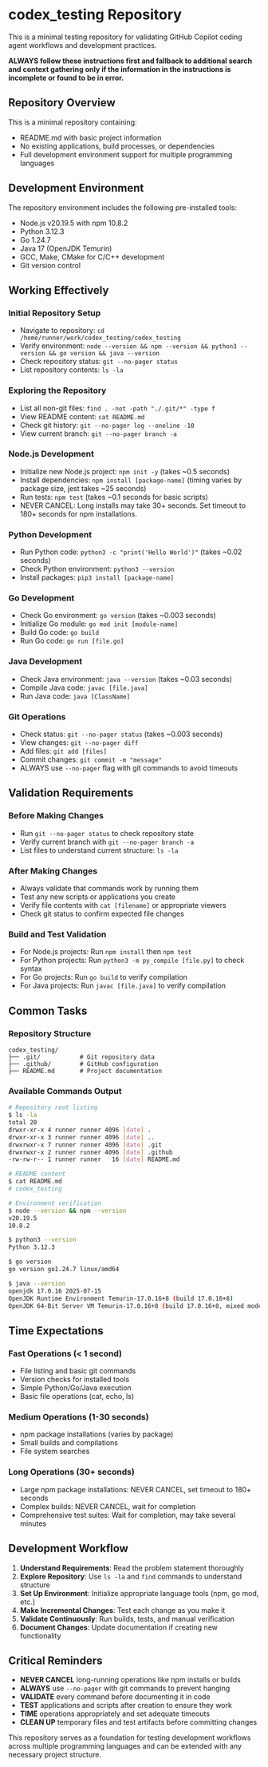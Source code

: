 # codex_testing Repository

This is a minimal testing repository for validating GitHub Copilot coding agent workflows and development practices.

**ALWAYS follow these instructions first and fallback to additional search and context gathering only if the information in the instructions is incomplete or found to be in error.**

## Repository Overview
This is a minimal repository containing:
- README.md with basic project information
- No existing applications, build processes, or dependencies
- Full development environment support for multiple programming languages

## Development Environment

The repository environment includes the following pre-installed tools:
- Node.js v20.19.5 with npm 10.8.2
- Python 3.12.3
- Go 1.24.7
- Java 17 (OpenJDK Temurin)
- GCC, Make, CMake for C/C++ development
- Git version control

## Working Effectively

### Initial Repository Setup
- Navigate to repository: `cd /home/runner/work/codex_testing/codex_testing`
- Verify environment: `node --version && npm --version && python3 --version && go version && java --version`
- Check repository status: `git --no-pager status`
- List repository contents: `ls -la`

### Exploring the Repository
- List all non-git files: `find . -not -path "./.git/*" -type f`
- View README content: `cat README.md`
- Check git history: `git --no-pager log --oneline -10`
- View current branch: `git --no-pager branch -a`

### Node.js Development
- Initialize new Node.js project: `npm init -y` (takes ~0.5 seconds)
- Install dependencies: `npm install [package-name]` (timing varies by package size, jest takes ~25 seconds)
- Run tests: `npm test` (takes ~0.1 seconds for basic scripts)
- NEVER CANCEL: Long installs may take 30+ seconds. Set timeout to 180+ seconds for npm installations.

### Python Development
- Run Python code: `python3 -c "print('Hello World')"` (takes ~0.02 seconds)
- Check Python environment: `python3 --version`
- Install packages: `pip3 install [package-name]`

### Go Development
- Check Go environment: `go version` (takes ~0.003 seconds)
- Initialize Go module: `go mod init [module-name]`
- Build Go code: `go build`
- Run Go code: `go run [file.go]`

### Java Development
- Check Java environment: `java --version` (takes ~0.03 seconds)
- Compile Java code: `javac [file.java]`
- Run Java code: `java [ClassName]`

### Git Operations
- Check status: `git --no-pager status` (takes ~0.003 seconds)
- View changes: `git --no-pager diff`
- Add files: `git add [files]`
- Commit changes: `git commit -m "message"`
- ALWAYS use `--no-pager` flag with git commands to avoid timeouts

## Validation Requirements

### Before Making Changes
- Run `git --no-pager status` to check repository state
- Verify current branch with `git --no-pager branch -a`
- List files to understand current structure: `ls -la`

### After Making Changes
- Always validate that commands work by running them
- Test any new scripts or applications you create
- Verify file contents with `cat [filename]` or appropriate viewers
- Check git status to confirm expected file changes

### Build and Test Validation
- For Node.js projects: Run `npm install` then `npm test`
- For Python projects: Run `python3 -m py_compile [file.py]` to check syntax
- For Go projects: Run `go build` to verify compilation
- For Java projects: Run `javac [file.java]` to verify compilation

## Common Tasks

### Repository Structure
```
codex_testing/
├── .git/           # Git repository data
├── .github/        # GitHub configuration
├── README.md       # Project documentation
```

### Available Commands Output
```bash
# Repository root listing
$ ls -la
total 20
drwxr-xr-x 4 runner runner 4096 [date] .
drwxr-xr-x 3 runner runner 4096 [date] ..
drwxrwxr-x 7 runner runner 4096 [date] .git
drwxrwxr-x 2 runner runner 4096 [date] .github
-rw-rw-r-- 1 runner runner   16 [date] README.md

# README content
$ cat README.md
# codex_testing

# Environment verification
$ node --version && npm --version
v20.19.5
10.8.2

$ python3 --version
Python 3.12.3

$ go version
go version go1.24.7 linux/amd64

$ java --version
openjdk 17.0.16 2025-07-15
OpenJDK Runtime Environment Temurin-17.0.16+8 (build 17.0.16+8)
OpenJDK 64-Bit Server VM Temurin-17.0.16+8 (build 17.0.16+8, mixed mode, sharing)
```

## Time Expectations

### Fast Operations (< 1 second)
- File listing and basic git commands
- Version checks for installed tools
- Simple Python/Go/Java execution
- Basic file operations (cat, echo, ls)

### Medium Operations (1-30 seconds)
- npm package installations (varies by package)
- Small builds and compilations
- File system searches

### Long Operations (30+ seconds)
- Large npm package installations: NEVER CANCEL, set timeout to 180+ seconds
- Complex builds: NEVER CANCEL, wait for completion
- Comprehensive test suites: Wait for completion, may take several minutes

## Development Workflow

1. **Understand Requirements**: Read the problem statement thoroughly
2. **Explore Repository**: Use `ls -la` and `find` commands to understand structure
3. **Set Up Environment**: Initialize appropriate language tools (npm, go mod, etc.)
4. **Make Incremental Changes**: Test each change as you make it
5. **Validate Continuously**: Run builds, tests, and manual verification
6. **Document Changes**: Update documentation if creating new functionality

## Critical Reminders

- **NEVER CANCEL** long-running operations like npm installs or builds
- **ALWAYS** use `--no-pager` with git commands to prevent hanging
- **VALIDATE** every command before documenting it in code
- **TEST** applications and scripts after creation to ensure they work
- **TIME** operations appropriately and set adequate timeouts
- **CLEAN UP** temporary files and test artifacts before committing changes

This repository serves as a foundation for testing development workflows across multiple programming languages and can be extended with any necessary project structure.